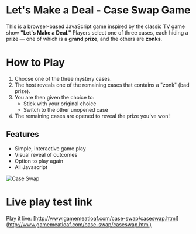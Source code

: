 # Let's Make a Deal - Case Swap Game
This is a browser-based JavaScript game inspired by the classic TV game show **"Let's Make a Deal."** Players select one of three cases, each hiding a prize — one of which is a **grand prize**, and the others are **zonks**.


# How to Play
1. Choose one of the three mystery cases.
2. The host reveals one of the remaining cases that contains a "zonk" (bad prize).
3. You are then given the choice to:
   - Stick with your original choice
   - Switch to the other unopened case
4. The remaining cases are opened to reveal the prize you’ve won!

## Features
- Simple, interactive game play
- Visual reveal of outcomes
- Option to play again
- All Javascript

<img src="https://www.gamemeatloaf.com/case-swap/images/caseswap.jpg" alt="Case Swap" target="blank" >


# Live play test link
Play it live:  [http://www.gamemeatloaf.com/case-swap/caseswap.html](http://www.gamemeatloaf.com/case-swap/caseswap.html)
